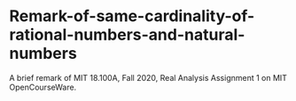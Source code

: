 # Remark-of-same-cardinality-of-rational-numbers-and-natural-numbers
A brief remark of MIT 18.100A, Fall 2020, Real Analysis Assignment 1 on MIT OpenCourseWare.
